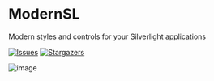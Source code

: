 # ModernSL
Modern styles and controls for your Silverlight applications

[![Issues](https://img.shields.io/github/issues/wherewhere/ModernSL.svg?label=Issues&style=flat-square)](https://github.com/wherewhere/ModernSL/issues "Issues")
[![Stargazers](https://img.shields.io/github/stars/wherewhere/ModernSL.svg?label=Stars&style=flat-square)](https://github.com/wherewhere/ModernSL/stargazers "Stargazers")

![image](https://github.com/wherewhere/ModernSL/assets/27689196/38547fcb-dd5d-41a8-824f-97d108e5f34c)
